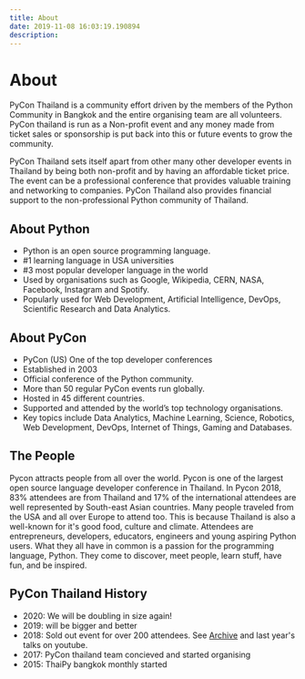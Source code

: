 ```yaml
---
title: About
date: 2019-11-08 16:03:19.190894
description: 
---
```



# About

PyCon Thailand is a community effort driven by the members of the Python Community in Bangkok and the entire organising team are all volunteers. PyCon thailand is run as a Non-profit event and any money made from ticket sales or sponsorship is put back into this or future events to grow the community.

PyCon Thailand sets itself apart from other many other developer events in Thailand by being both non-profit and by having an affordable ticket price. The event can be a professional conference that provides valuable training and networking to companies. PyCon Thailand also provides financial support to the non-professional Python community of Thailand.

## About Python

* Python is an open source programming language.
* \#1 learning language in USA universities
* \#3 most popular developer language in the world
* Used by organisations such as Google, Wikipedia, CERN, NASA, Facebook, Instagram and Spotify.
* Popularly used for Web Development, Artificial Intelligence, DevOps, Scientific Research and Data Analytics.

## About PyCon

* PyCon (US) One of the top developer conferences
* Established in 2003
* Official conference of the Python community.
* More than 50 regular PyCon events run globally.
* Hosted in 45 different countries.
* Supported and attended by the world’s top technology organisations.
* Key topics include Data Analytics, Machine Learning, Science, Robotics, Web Development, DevOps, Internet of Things, Gaming and Databases.

## The People

Pycon attracts people from all over the world. Pycon is one of the largest open source language developer conference in Thailand. In Pycon 2018, 83% attendees are from Thailand and 17% of the international attendees are well represented by South-east Asian countries. Many people traveled from the USA and all over Europe to attend too. This is because Thailand is also a well-known for it's good food, culture and climate. Attendees are entrepreneurs, developers, educators, engineers and young aspiring Python users. What they all have in common is a passion for the programming language, Python. They come to discover, meet people, learn stuff, have fun, and be inspired.

## PyCon Thailand History

* 2020: We will be doubling in size again!
* 2019: will be bigger and better
* 2018: Sold out event for over 200 attendees. See [Archive](https://2018.th.pycon.org/) and last year's talks on youtube.
* 2017: PyCon thailand team concieved and started organising
* 2015: ThaiPy bangkok monthly started


